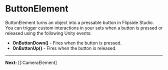 # ButtonElement

ButtonElement turns an object into a pressable button in Flipside Studio. You can trigger custom interactions in your sets when a button is pressed or released using the following Unity events:

* **OnButtonDown()** - Fires when the button is pressed.
* **OnButtonUp()** - Fires when the button is released.

---

**Next:** [[:CameraElement]

